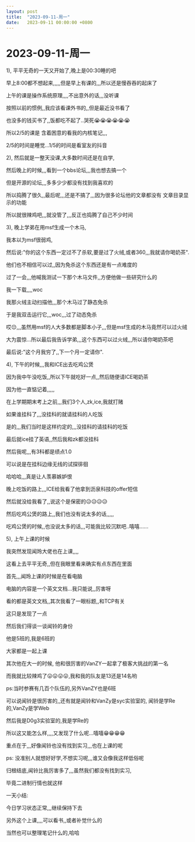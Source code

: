 ```yaml
---
layout: post
title:  "2023-09-11-周一"
date:   2023-09-11 00:00:00 +0800
---
```




# 2023-09-11-周一



1), 平平无奇的一天又开始了,晚上是00:30睡的吧

早上8:00都不想起来,,,,,但是早上有课的,,,所以还是慢吞吞的起床了

上午的课是操作系统原理,,,,不出意外的话,,,没听课

按照以前的惯例,,我应该看课外书的,,但是最近没书看了

也没多的钱买书了,,饭都吃不起了..哭死😭😭😭😭😭😭

所以2/5的课是 含着困意的看我的内核笔记,,,

2/5的时间是睡觉...1/5的时间是看室友的抖音


2), 然后就是一整天没课,大多数时间还是在自学,

然后晚上的时候,,,看到一个bbs论坛,,,我也想去搞一个

但是开源的论坛,,,多多少少都没有找到我喜欢的

所以捣腾了很久,,最后呢,,,还是不搞了,,,因为很多论坛他的文章都没有 文章目录显示的功能

所以就很辣鸡吧,,,就没管了,,,反正也捣腾了自己不少时间


3), 晚上学弟在用msf生成一个木马,

我本以为msf很弱鸡,

然后说:"你的这个东西一定过不了杀软,要是过了火绒,或者360,,,我就请你喝奶茶".

他们也不相信可以过,,因为免杀这个东西还是有一点难度的

过了一会,,,他喊我测试一下那个木马文件,,方便他做一些研究什么的

我一下载,,,,woc

我那火绒主动扫描他,,,那个木马过了静态免杀

于是我双击运行它,,,woc,,,过了动态免杀

哎😔,,,虽然用msf的人大多数都是脚本小子,,,但是msf生成的木马竟然可以过火绒

大为震惊...所以最后我告诉学弟,,,这个东西可以过火绒,,,所以请你喝奶茶吧

最后说:"这个月我穷了,,下一个月一定请你".


4), 下午的时候,,,我和ICE出去吃鸡公煲

因为我中午没吃饭,,所以下午就吃好一点,,然后随便请ICE喝奶茶

因为他一直惦记着,,,,,

在上学期期末考上之前,,,我们3个人,zk,ice,我就打赌

如果谁挂科了,,,没挂科的就请挂科的人吃饭

是的,,,我们当时是这样约定的,,,没挂科的请挂科的吃饭

最后就ice挂了英语,,然后我和zk都没挂科

然后我呢,,,有3科都是绩点1.0

可以说是在挂科边缘无线的试探徘徊

哈哈哈,,,真是让人羡慕嫉妒恨

晚上吃饭的路上,,,ICE给我看了他拿到沥泉科技的offer短信

然后就没给我看了,,说这个是保密的😥😥😥😥

然后吃鸡公煲的路上,,我们也没有说太多的话,,,,,

吃鸡公煲的时候,,也没说太多的话,,,可能我比较沉默吧..嘻嘻......


5), 上午上课的时候

我突然发现闻玲大佬也在上课,,,,

这看上去平平无奇,,但在我眼里看来确实有点东西在里面

首先,,,闻玲上课的时候是在看电脑

电脑的内容是一个英文文档...我只能说,,厉害呀

看的都是英文文档,,其次我看了一眼标题,,和TCP有关

这只是发现了一点

然后我们得谈一谈闻铃的身份

他是5班的,我是6班的

大家都是一起上课

其次他在大一的时候, 他和很厉害的VanZY一起拿了极客大挑战的第一名

而我就比较辣鸡了😛😛😛😛,我和我的队友是13还是14名哟

ps:当时参赛有几百个队伍的,另外VanZY也是6班

可以说闻铃是很厉害的,,还有就是闻铃和VanZy是syc实验室的, 闻铃是学Re的,VanZy是学Web

然后我是D0g3实验室的,我是学Re的


所以这又能怎么样,,,,又发现了什么呢...嘻嘻😁😁😁😁

重点在于,,,好像闻铃也没有找到实习,,,也在上课的呢

ps: 没准别人就想好好学,不想实习呢,,,谁又会像我这样低俗呢

归根结底,闻铃比我厉害多了,,,虽然我们都没有找到实习,

毕竟二进制行情也就这样


一天小结:

今日学习状态正常,,,继续保持下去

另外这个上课,,,,可以看书,,或者补觉什么的

当然也可以整理笔记什么的,哈哈
